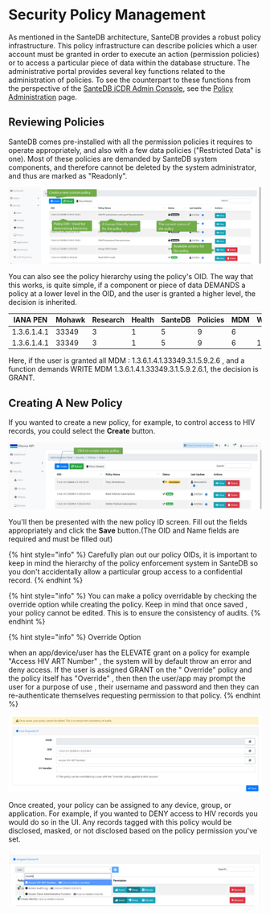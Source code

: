 # Security Policy Management

As mentioned in the SanteDB architecture, SanteDB provides a robust policy infrastructure. This policy infrastructure can describe policies which a user account must be granted in order to execute an action (permission policies) or to access a particular piece of data within the database structure. The administrative portal provides several key functions related to the administration of policies. To see the counterpart to these functions from the perspective of the [SanteDB iCDR Admin Console](../../../operations/server-administration/santedb-icdr-admin-console/), see the [Policy Administration](../../../operations/server-administration/santedb-icdr-admin-console/policy-administration.md) page.

## Reviewing Policies

SanteDB comes pre-installed with all the permission policies it requires to operate appropriately, and also with a few data policies ("Restricted Data" is one). Most of these policies are demanded by SanteDB system components, and therefore cannot be deleted by the system administrator, and thus are marked as "Readonly".

![](<../../../.gitbook/assets/image (93).png>)

You can also see the policy hierarchy using the policy's OID. The way that this works, is quite simple, if a component or piece of data DEMANDS a policy at a lower level in the OID,  and the user is granted a higher level, the decision is inherited.&#x20;

| IANA PEN    | Mohawk | Research | Health | SanteDB | Policies | MDM | Write |
| ----------- | ------ | -------- | ------ | ------- | -------- | --- | ----- |
| 1.3.6.1.4.1 | 33349  | 3        | 1      | 5       | 9        | 6   |       |
| 1.3.6.1.4.1 | 33349  | 3        | 1      | 5       | 9        | 6   | 1     |

Here, if the user is granted all MDM : 1.3.6.1.4.1.33349.3.1.5.9.2.6 , and a function demands WRITE MDM 1.3.6.1.4.1.33349.3.1.5.9.2.6.1, the decision is GRANT.

## Creating A New Policy

If you wanted to create a new policy, for example, to control access to HIV records, you could select the **Create** button.&#x20;

![](<../../../.gitbook/assets/1 (2).jpg>)

You'll then be presented with the new policy ID screen. Fill out the fields appropriately and click the **Save** button.(The OID and Name fields are required and must be filled out)

{% hint style="info" %}
Carefully plan out our policy OIDs, it is important to keep in mind the hierarchy of the policy enforcement system in SanteDB so you don't accidentally allow a particular group access to a confidential record.
{% endhint %}

{% hint style="info" %}
You can make a policy overridable by checking the override option while creating the policy. Keep in mind that once saved , your policy cannot be edited. This is to ensure the consistency of audits.
{% endhint %}

{% hint style="info" %}
Override Option

when an app/device/user has the ELEVATE grant on a policy for example "Access HIV ART Number" , the system will by default throw an error and deny access. If the user is assigned GRANT on the " Override" policy and the policy itself has "Override" , then then the user/app may prompt the user for a purpose of use , their username and password and then they can re-authenticate themselves requesting permission to that policy.
{% endhint %}



![](../../../.gitbook/assets/createpolicyform.png)

Once created, your policy can be assigned to any device, group, or application. For example, if you wanted to DENY access to HIV records you would do so in the UI. Any records tagged with this policy would be disclosed, masked, or not disclosed based on the policy permission you've set.

![](<../../../.gitbook/assets/image (24).png>)

##

